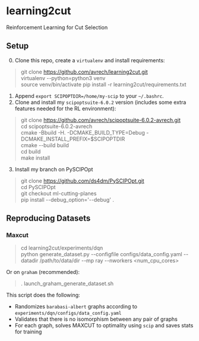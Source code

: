 # learning2cut  
Reinforcement Learning for Cut Selection  

## Setup  
0. Clone this repo, create a `virtualenv` and install requirements:  
> git clone https://github.com/avrech/learning2cut.git  
> virtualenv --python=python3 venv  
> source venv/bin/activate
> pip install -r learning2cut/requirements.txt  

1. Append `export SCIPOPTDIR=/home/my-scip` to your `~/.bashrc`.  
2. Clone and install my `scipoptsuite-6.0.2` version (includes some extra features needed for the RL environment):  
> git clone https://github.com/avrech/scipoptsuite-6.0.2-avrech.git  
> cd scipoptsuite-6.0.2-avrech  
> cmake -Bbuild -H. -DCMAKE_BUILD_TYPE=Debug -DCMAKE_INSTALL_PREFIX=$SCIPOPTDIR  
> cmake --build build  
> cd build  
> make install  

3. Install my branch on PySCIPOpt  
> git clone https://github.com/ds4dm/PySCIPOpt.git  
> cd PySCIPOpt  
> git checkout ml-cutting-planes  
> pip install --debug_option='--debug' .  

## Reproducing Datasets  
### Maxcut  
> cd learning2cut/experiments/dqn  
> python generate_dataset.py --configfile configs/data_config.yaml --datadir /path/to/data/dir --mp ray --nworkers <num_cpu_cores>   

Or on `graham` (recommended):  

> . launch_graham_generate_dataset.sh  

This script does the following:  
- Randomizes `barabasi-albert` graphs according to `experiments/dqn/configs/data_config.yaml`
- Validates that there is no isomorphism between any pair of graphs
- For each graph, solves MAXCUT to optimality using `scip` and saves stats for training
